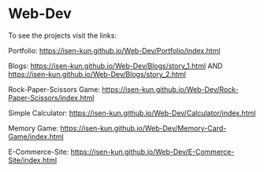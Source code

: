 # Web-Dev
To see the projects visit the links: 

Portfolio: https://isen-kun.github.io/Web-Dev/Portfolio/index.html

Blogs: https://isen-kun.github.io/Web-Dev/Blogs/story_1.html AND https://isen-kun.github.io/Web-Dev/Blogs/story_2.html

Rock-Paper-Scissors Game: https://isen-kun.github.io/Web-Dev/Rock-Paper-Scissors/index.html

Simple Calculator: https://isen-kun.github.io/Web-Dev/Calculator/index.html

Memory Game: https://isen-kun.github.io/Web-Dev/Memory-Card-Game/index.html

E-Commerce-Site: https://isen-kun.github.io/Web-Dev/E-Commerce-Site/index.html
